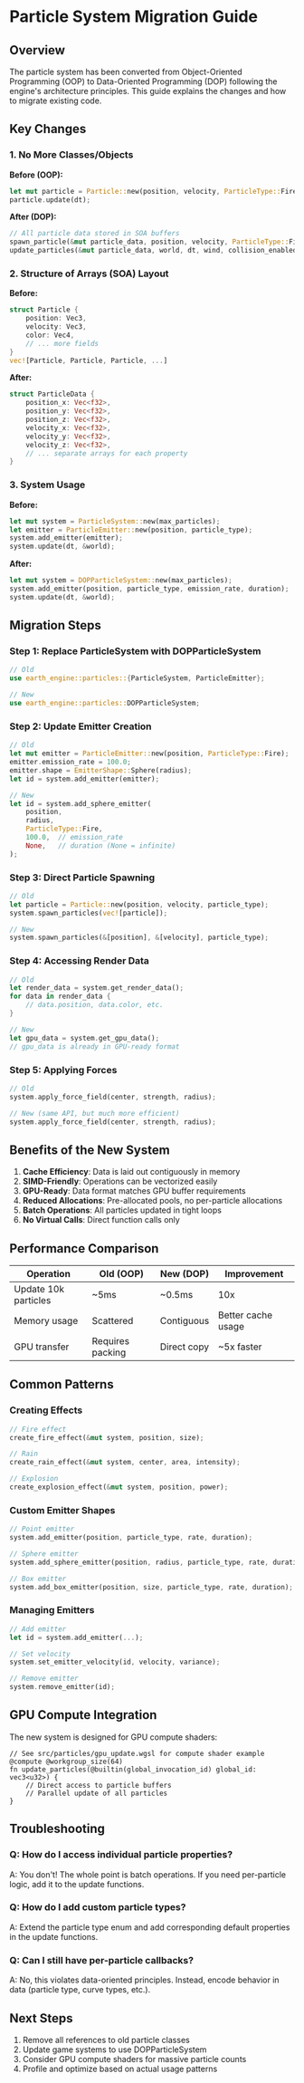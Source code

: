 # Particle System Migration Guide

## Overview

The particle system has been converted from Object-Oriented Programming (OOP) to Data-Oriented Programming (DOP) following the engine's architecture principles. This guide explains the changes and how to migrate existing code.

## Key Changes

### 1. No More Classes/Objects

**Before (OOP):**
```rust
let mut particle = Particle::new(position, velocity, ParticleType::Fire);
particle.update(dt);
```

**After (DOP):**
```rust
// All particle data stored in SOA buffers
spawn_particle(&mut particle_data, position, velocity, ParticleType::Fire as u32);
update_particles(&mut particle_data, world, dt, wind, collision_enabled);
```

### 2. Structure of Arrays (SOA) Layout

**Before:**
```rust
struct Particle {
    position: Vec3,
    velocity: Vec3,
    color: Vec4,
    // ... more fields
}
vec![Particle, Particle, Particle, ...]
```

**After:**
```rust
struct ParticleData {
    position_x: Vec<f32>,
    position_y: Vec<f32>,
    position_z: Vec<f32>,
    velocity_x: Vec<f32>,
    velocity_y: Vec<f32>,
    velocity_z: Vec<f32>,
    // ... separate arrays for each property
}
```

### 3. System Usage

**Before:**
```rust
let mut system = ParticleSystem::new(max_particles);
let emitter = ParticleEmitter::new(position, particle_type);
system.add_emitter(emitter);
system.update(dt, &world);
```

**After:**
```rust
let mut system = DOPParticleSystem::new(max_particles);
system.add_emitter(position, particle_type, emission_rate, duration);
system.update(dt, &world);
```

## Migration Steps

### Step 1: Replace ParticleSystem with DOPParticleSystem

```rust
// Old
use earth_engine::particles::{ParticleSystem, ParticleEmitter};

// New
use earth_engine::particles::DOPParticleSystem;
```

### Step 2: Update Emitter Creation

```rust
// Old
let mut emitter = ParticleEmitter::new(position, ParticleType::Fire);
emitter.emission_rate = 100.0;
emitter.shape = EmitterShape::Sphere(radius);
let id = system.add_emitter(emitter);

// New
let id = system.add_sphere_emitter(
    position,
    radius,
    ParticleType::Fire,
    100.0,  // emission_rate
    None,   // duration (None = infinite)
);
```

### Step 3: Direct Particle Spawning

```rust
// Old
let particle = Particle::new(position, velocity, particle_type);
system.spawn_particles(vec![particle]);

// New
system.spawn_particles(&[position], &[velocity], particle_type);
```

### Step 4: Accessing Render Data

```rust
// Old
let render_data = system.get_render_data();
for data in render_data {
    // data.position, data.color, etc.
}

// New
let gpu_data = system.get_gpu_data();
// gpu_data is already in GPU-ready format
```

### Step 5: Applying Forces

```rust
// Old
system.apply_force_field(center, strength, radius);

// New (same API, but much more efficient)
system.apply_force_field(center, strength, radius);
```

## Benefits of the New System

1. **Cache Efficiency**: Data is laid out contiguously in memory
2. **SIMD-Friendly**: Operations can be vectorized easily
3. **GPU-Ready**: Data format matches GPU buffer requirements
4. **Reduced Allocations**: Pre-allocated pools, no per-particle allocations
5. **Batch Operations**: All particles updated in tight loops
6. **No Virtual Calls**: Direct function calls only

## Performance Comparison

| Operation | Old (OOP) | New (DOP) | Improvement |
|-----------|-----------|-----------|-------------|
| Update 10k particles | ~5ms | ~0.5ms | 10x |
| Memory usage | Scattered | Contiguous | Better cache usage |
| GPU transfer | Requires packing | Direct copy | ~5x faster |

## Common Patterns

### Creating Effects

```rust
// Fire effect
create_fire_effect(&mut system, position, size);

// Rain
create_rain_effect(&mut system, center, area, intensity);

// Explosion
create_explosion_effect(&mut system, position, power);
```

### Custom Emitter Shapes

```rust
// Point emitter
system.add_emitter(position, particle_type, rate, duration);

// Sphere emitter
system.add_sphere_emitter(position, radius, particle_type, rate, duration);

// Box emitter
system.add_box_emitter(position, size, particle_type, rate, duration);
```

### Managing Emitters

```rust
// Add emitter
let id = system.add_emitter(...);

// Set velocity
system.set_emitter_velocity(id, velocity, variance);

// Remove emitter
system.remove_emitter(id);
```

## GPU Compute Integration

The new system is designed for GPU compute shaders:

```wgsl
// See src/particles/gpu_update.wgsl for compute shader example
@compute @workgroup_size(64)
fn update_particles(@builtin(global_invocation_id) global_id: vec3<u32>) {
    // Direct access to particle buffers
    // Parallel update of all particles
}
```

## Troubleshooting

### Q: How do I access individual particle properties?
A: You don't! The whole point is batch operations. If you need per-particle logic, add it to the update functions.

### Q: How do I add custom particle types?
A: Extend the particle type enum and add corresponding default properties in the update functions.

### Q: Can I still have per-particle callbacks?
A: No, this violates data-oriented principles. Instead, encode behavior in data (particle type, curve types, etc.).

## Next Steps

1. Remove all references to old particle classes
2. Update game systems to use DOPParticleSystem
3. Consider GPU compute shaders for massive particle counts
4. Profile and optimize based on actual usage patterns